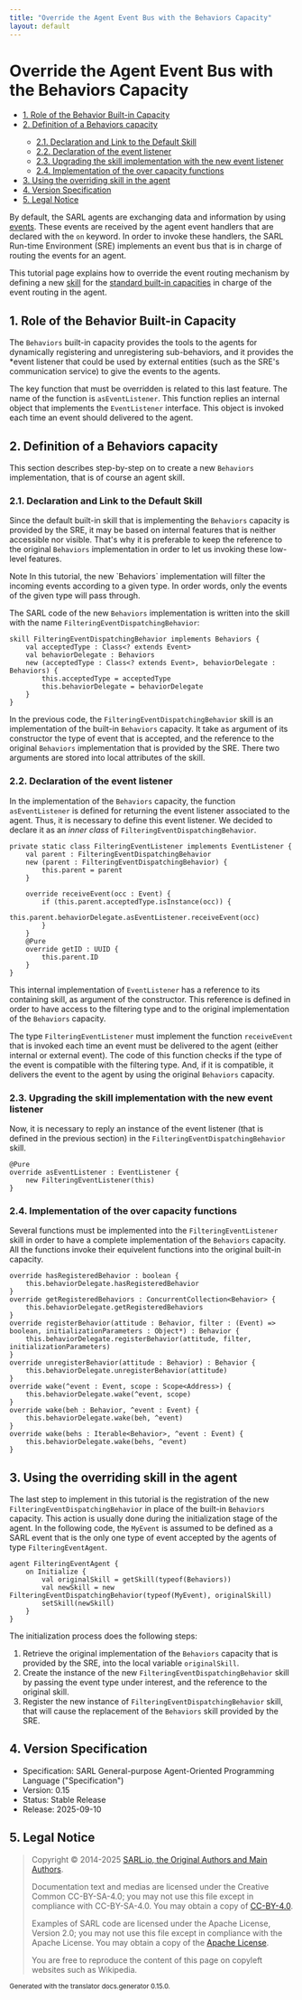 ```yaml
---
title: "Override the Agent Event Bus with the Behaviors Capacity"
layout: default
---
```


# Override the Agent Event Bus with the Behaviors Capacity


<ul class="page_outline" id="page_outline">

<li><a href="#1-role-of-the-behavior-built-in-capacity">1. Role of the Behavior Built-in Capacity</a></li>
<li><a href="#2-definition-of-a-behaviors-capacity">2. Definition of a Behaviors capacity</a></li>
<ul>
  <li><a href="#21-declaration-and-link-to-the-default-skill">2.1. Declaration and Link to the Default Skill</a></li>
  <li><a href="#22-declaration-of-the-event-listener">2.2. Declaration of the event listener</a></li>
  <li><a href="#23-upgrading-the-skill-implementation-with-the-new-event-listener">2.3. Upgrading the skill implementation with the new event listener</a></li>
  <li><a href="#24-implementation-of-the-over-capacity-functions">2.4. Implementation of the over capacity functions</a></li>
</ul>
<li><a href="#3-using-the-overriding-skill-in-the-agent">3. Using the overriding skill in the agent</a></li>
<li><a href="#4-version-specification">4. Version Specification</a></li>
<li><a href="#5-legal-notice">5. Legal Notice</a></li>

</ul>


By default, the SARL agents are exchanging data and information by using [events](../../lang/aop/Event.html).
These events are received by the agent event handlers that are declared with the `on` keyword.
In order to invoke these handlers, the SARL Run-time Environment (SRE) implements an event bus that is in
charge of routing the events for an agent.

This tutorial page explains how to override the event routing mechanism by defining a new [skill](../../lang/aop/Skill.html)
for the [standard built-in capacities](../../lang/aop/Behaviors.html) in charge of the event routing in the agent.

## 1. Role of the Behavior Built-in Capacity

The `Behaviors` built-in capacity provides the tools to the agents for dynamically
registering and unregistering sub-behaviors, and it provides the *event listener that could
be used by external entities (such as the SRE's communication service)
to give the events to the agents.

The key function that must be overridden is related to this last feature. The name of the
function is `asEventListener`. This function replies an internal object that implements
the `EventListener` interface. This object is invoked each time an event should delivered
to the agent. 


## 2. Definition of a Behaviors capacity

This section describes step-by-step on to create a new `Behaviors` implementation,
that is of course an agent skill.

### 2.1. Declaration and Link to the Default Skill

Since the default built-in skill that is implementing the `Behaviors` capacity is provided
by the SRE, it may be based on internal features that is neither accessible nor visible.
That's why it is preferable to keep the reference to the original `Behaviors` implementation
in order to let us invoking these low-level features.

<p markdown="1"><span class="label label-info">Note</span> In this tutorial, the new `Behaviors` implementation will filter the incoming events according to a given type. In order words, only the events of the given type will pass through.</p>

The SARL code of the new `Behaviors` implementation is written into the skill with the name
`FilteringEventDispatchingBehavior`:

```sarl
skill FilteringEventDispatchingBehavior implements Behaviors {
	val acceptedType : Class<? extends Event>
	val behaviorDelegate : Behaviors
	new (acceptedType : Class<? extends Event>, behaviorDelegate : Behaviors) {
		this.acceptedType = acceptedType
		this.behaviorDelegate = behaviorDelegate
	}
}
```


In the previous code, the `FilteringEventDispatchingBehavior` skill is an implementation of the built-in `Behaviors` capacity.
It take as argument of its constructor the type of event that is accepted, and the reference to the original
`Behaviors` implementation that is provided by the SRE.
There two arguments are stored into local attributes of the skill.

### 2.2. Declaration of the event listener

In the implementation of the `Behaviors` capacity, the function `asEventListener` is defined for
returning the event listener associated to the agent.
Thus, it is necessary to define this event listener.
We decided to declare it as an *inner class* of `FilteringEventDispatchingBehavior`.

```sarl
private static class FilteringEventListener implements EventListener {
	val parent : FilteringEventDispatchingBehavior
	new (parent : FilteringEventDispatchingBehavior) {
		this.parent = parent
	}
	
	override receiveEvent(occ : Event) {
		if (this.parent.acceptedType.isInstance(occ)) {
			this.parent.behaviorDelegate.asEventListener.receiveEvent(occ)
		}
	}
	@Pure
	override getID : UUID {
		this.parent.ID
	}
}
```


This internal implementation of `EventListener` has a reference to its containing skill, as argument of
the constructor. This reference is defined in order to have access to the filtering type and to the
original implementation of the `Behaviors` capacity.

The type `FilteringEventListener` must implement the function `receiveEvent` that is invoked
each time an event must be delivered to the agent (either internal or external event).
The code of this function checks if the type of the event is compatible with the filtering type.
And, if it is compatible, it delivers the event to the agent by using the original `Behaviors` capacity.


### 2.3. Upgrading the skill implementation with the new event listener

Now, it is necessary to reply an instance of the event listener (that is defined in the previous section) in
the `FilteringEventDispatchingBehavior` skill.

```sarl
@Pure
override asEventListener : EventListener {
	new FilteringEventListener(this)
}
```


### 2.4. Implementation of the over capacity functions

Several functions must be implemented into the `FilteringEventListener` skill in order
to have a complete implementation of the `Behaviors` capacity.
All the functions invoke their equivelent functions into the original built-in
capacity.

```sarl
override hasRegisteredBehavior : boolean {
	this.behaviorDelegate.hasRegisteredBehavior
}
override getRegisteredBehaviors : ConcurrentCollection<Behavior> {
	this.behaviorDelegate.getRegisteredBehaviors
}
override registerBehavior(attitude : Behavior, filter : (Event) => boolean, initializationParameters : Object*) : Behavior {
	this.behaviorDelegate.registerBehavior(attitude, filter, initializationParameters)
}
override unregisterBehavior(attitude : Behavior) : Behavior {
	this.behaviorDelegate.unregisterBehavior(attitude)
}
override wake(^event : Event, scope : Scope<Address>) {
	this.behaviorDelegate.wake(^event, scope)
}
override wake(beh : Behavior, ^event : Event) {
	this.behaviorDelegate.wake(beh, ^event)
}
override wake(behs : Iterable<Behavior>, ^event : Event) {
	this.behaviorDelegate.wake(behs, ^event)
}
```



## 3. Using the overriding skill in the agent

The last step to implement in this tutorial is the registration of the new `FilteringEventDispatchingBehavior` in place of the
built-in `Behaviors` capacity.
This action is usually done during the initialization stage of the agent.
In the following code, the `MyEvent` is assumed to be defined as a SARL event that is the only
one type of event accepted by the agents of type `FilteringEventAgent`.

```sarl
agent FilteringEventAgent {
	on Initialize {
		val originalSkill = getSkill(typeof(Behaviors))
		val newSkill = new FilteringEventDispatchingBehavior(typeof(MyEvent), originalSkill)
		setSkill(newSkill)
	}
}
```


The initialization process does the following steps:

1. Retrieve the original implementation of the `Behaviors` capacity that is provided by the SRE, into the local variable `originalSkill`.
2. Create the instance of the new `FilteringEventDispatchingBehavior` skill by passing the event type under interest, and the reference to the original skill.
3. Register the new instance of `FilteringEventDispatchingBehavior` skill, that will cause the replacement of the `Behaviors` skill provided by the SRE.


## 4. Version Specification

* Specification: SARL General-purpose Agent-Oriented Programming Language ("Specification")
* Version: 0.15
* Status: Stable Release
* Release: 2025-09-10

## 5. Legal Notice

> Copyright &copy; 2014-2025 [SARL.io, the Original Authors and Main Authors](http://www.sarl.io/about/index.html).
>
> Documentation text and medias are licensed under the Creative Common CC-BY-SA-4.0;
> you may not use this file except in compliance with CC-BY-SA-4.0.
> You may obtain a copy of [CC-BY-4.0](https://creativecommons.org/licenses/by-sa/4.0/deed.en).
>
> Examples of SARL code are licensed under the Apache License, Version 2.0;
> you may not use this file except in compliance with the Apache License.
> You may obtain a copy of the [Apache License](http://www.apache.org/licenses/LICENSE-2.0).
>
> You are free to reproduce the content of this page on copyleft websites such as Wikipedia.

<small>Generated with the translator docs.generator 0.15.0.</small>
